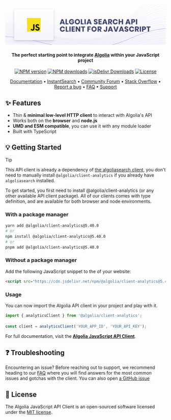 <p align="center">
  <a href="https://www.algolia.com">
    <img alt="Algolia for JavaScript" src="https://raw.githubusercontent.com/algolia/algoliasearch-client-common/master/banners/javascript.png" >
  </a>

  <h4 align="center">The perfect starting point to integrate <a href="https://algolia.com" target="_blank">Algolia</a> within your JavaScript project</h4>

  <p align="center">
    <a href="https://npmjs.com/package/@algolia/client-analytics"><img src="https://img.shields.io/npm/v/@algolia/client-analytics.svg?style=flat-square" alt="NPM version"></img></a>
    <a href="http://npm-stat.com/charts.html?package=@algolia/client-analytics"><img src="https://img.shields.io/npm/dm/@algolia/client-analytics.svg?style=flat-square" alt="NPM downloads"></a>
    <a href="https://www.jsdelivr.com/package/npm/@algolia/client-analytics"><img src="https://data.jsdelivr.com/v1/package/npm/@algolia/client-analytics/badge" alt="jsDelivr Downloads"></img></a>
    <a href="LICENSE"><img src="https://img.shields.io/badge/license-MIT-green.svg?style=flat-square" alt="License"></a>
  </p>
</p>

<p align="center">
  <a href="https://www.algolia.com/doc/libraries/javascript/" target="_blank">Documentation</a>  •
  <a href="https://www.algolia.com/doc/guides/building-search-ui/what-is-instantsearch/js/" target="_blank">InstantSearch</a>  •
  <a href="https://discourse.algolia.com" target="_blank">Community Forum</a>  •
  <a href="http://stackoverflow.com/questions/tagged/algolia" target="_blank">Stack Overflow</a>  •
  <a href="https://github.com/algolia/algoliasearch-client-javascript/issues" target="_blank">Report a bug</a>  •
  <a href="https://www.algolia.com/doc/libraries/javascript/v5/" target="_blank">FAQ</a>  •
  <a href="https://alg.li/support" target="_blank">Support</a>
</p>

## ✨ Features

- Thin & **minimal low-level HTTP client** to interact with Algolia's API
- Works both on the **browser** and **node.js**
- **UMD and ESM compatible**, you can use it with any module loader
- Built with TypeScript

## 💡 Getting Started

> [!TIP]
> This API client is already a dependency of [the algoliasearch client](https://www.npmjs.com/package/algoliasearch), you don't need to manually install `@algolia/client-analytics` if you already have `algoliasearch` installed.

To get started, you first need to install @algolia/client-analytics (or any other available API client package).
All of our clients comes with type definition, and are available for both browser and node environments.

### With a package manager

```bash
yarn add @algolia/client-analytics@5.40.0
# or
npm install @algolia/client-analytics@5.40.0
# or
pnpm add @algolia/client-analytics@5.40.0
```

### Without a package manager

Add the following JavaScript snippet to the <head> of your website:

```html
<script src="https://cdn.jsdelivr.net/npm/@algolia/client-analytics@5.40.0/dist/builds/browser.umd.js"></script>
```

### Usage

You can now import the Algolia API client in your project and play with it.

```js
import { analyticsClient } from '@algolia/client-analytics';

const client = analyticsClient('YOUR_APP_ID', 'YOUR_API_KEY');
```

For full documentation, visit the **[Algolia JavaScript API Client](https://www.algolia.com/doc/libraries/javascript/v5/methods/analytics/)**.

## ❓ Troubleshooting

Encountering an issue? Before reaching out to support, we recommend heading to our [FAQ](https://www.algolia.com/doc/libraries/javascript/v5/) where you will find answers for the most common issues and gotchas with the client. You can also open [a GitHub issue](https://github.com/algolia/api-clients-automation/issues/new?assignees=&labels=&projects=&template=Bug_report.md)

## 📄 License

The Algolia JavaScript API Client is an open-sourced software licensed under the [MIT license](LICENSE).
